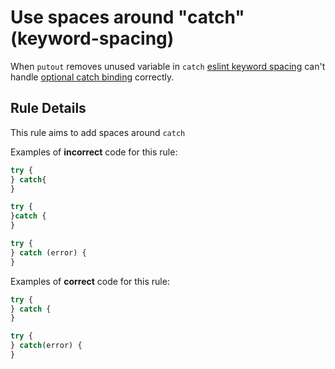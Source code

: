 # Use spaces around "catch" (keyword-spacing)

When `putout` removes unused variable in `catch` [eslint keyword spacing](https://eslint.org/docs/rules/keyword-spacing) can't handle [optional catch binding](https://github.com/tc39/proposal-optional-catch-binding) correctly.

## Rule Details

This rule aims to add spaces around `catch`

Examples of **incorrect** code for this rule:

```js
try {
} catch{
}

try {
}catch {
}

try {
} catch (error) {
}
```

Examples of **correct** code for this rule:

```js
try {
} catch {
}

try {
} catch(error) {
}
```


